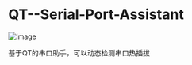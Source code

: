 # QT--Serial-Port-Assistant

![image](https://gudaobian.top/wp-content/uploads/2020/04/46D1W@NC7C4T1IE58L-1024x715.jpg)

基于QT的串口助手，可以动态检测串口热插拔
